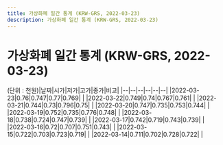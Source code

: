 ```yaml
---
title: 가상화폐 일간 통계 (KRW-GRS, 2022-03-23)
description: 가상화폐 일간 통계 (KRW-GRS, 2022-03-23)
---
```


가상화폐 일간 통계 (KRW-GRS, 2022-03-23)
===

(단위 : 천원)|날짜|시가|저가|고가|종가|비고|
|--|--|--|--|--|--|
|2022-03-23|0.76|0.747|0.77|0.769|    |
|2022-03-22|0.749|0.74|0.767|0.761|    |
|2022-03-21|0.744|0.73|0.796|0.75|    |
|2022-03-20|0.747|0.735|0.753|0.744|    |
|2022-03-19|0.752|0.735|0.776|0.748|    |
|2022-03-18|0.738|0.724|0.747|0.739|    |
|2022-03-17|0.742|0.719|0.743|0.739|    |
|2022-03-16|0.72|0.707|0.751|0.743|    |
|2022-03-15|0.722|0.703|0.723|0.719|    |
|2022-03-14|0.711|0.702|0.728|0.722|    |

